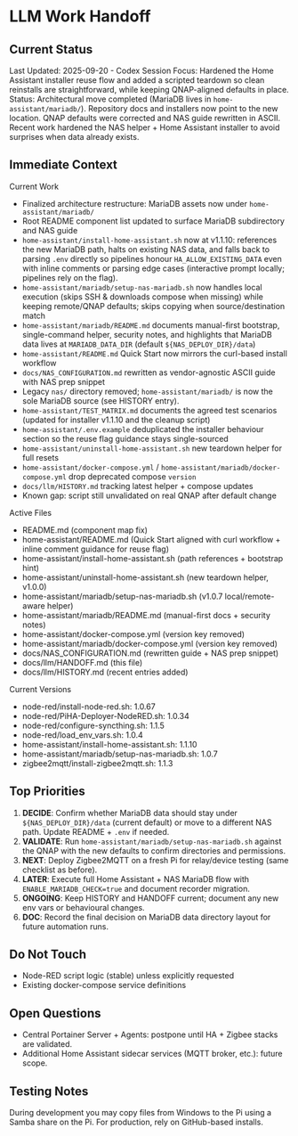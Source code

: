 # LLM Work Handoff

## Current Status

Last Updated: 2025-09-20 - Codex
Session Focus: Hardened the Home Assistant installer reuse flow and added a scripted teardown so clean reinstalls are straightforward, while keeping QNAP-aligned defaults in place.
Status: Architectural move completed (MariaDB lives in `home-assistant/mariadb/`). Repository docs and installers now point to the new location. QNAP defaults were corrected and NAS guide rewritten in ASCII. Recent work hardened the NAS helper + Home Assistant installer to avoid surprises when data already exists.

## Immediate Context

Current Work
- Finalized architecture restructure: MariaDB assets now under `home-assistant/mariadb/`
- Root README component list updated to surface MariaDB subdirectory and NAS guide
- `home-assistant/install-home-assistant.sh` now at v1.1.10: references the new MariaDB path, halts on existing NAS data, and falls back to parsing `.env` directly so pipelines honour `HA_ALLOW_EXISTING_DATA` even with inline comments or parsing edge cases (interactive prompt locally; pipelines rely on the flag).
- `home-assistant/mariadb/setup-nas-mariadb.sh` now handles local execution (skips SSH & downloads compose when missing) while keeping remote/QNAP defaults; skips copying when source/destination match
- `home-assistant/mariadb/README.md` documents manual-first bootstrap, single-command helper, security notes, and highlights that MariaDB data lives at `MARIADB_DATA_DIR` (default `${NAS_DEPLOY_DIR}/data`)
- `home-assistant/README.md` Quick Start now mirrors the curl-based install workflow
- `docs/NAS_CONFIGURATION.md` rewritten as vendor-agnostic ASCII guide with NAS prep snippet
- Legacy `nas/` directory removed; `home-assistant/mariadb/` is now the sole MariaDB source (see HISTORY entry).
- `home-assistant/TEST_MATRIX.md` documents the agreed test scenarios (updated for installer v1.1.10 and the cleanup script)
- `home-assistant/.env.example` deduplicated the installer behaviour section so the reuse flag guidance stays single-sourced
- `home-assistant/uninstall-home-assistant.sh` new teardown helper for full resets
- `home-assistant/docker-compose.yml` / `home-assistant/mariadb/docker-compose.yml` drop deprecated compose `version`
- `docs/llm/HISTORY.md` tracking latest helper + compose updates
- Known gap: script still unvalidated on real QNAP after default change

Active Files
- README.md (component map fix)
- home-assistant/README.md (Quick Start aligned with curl workflow + inline comment guidance for reuse flag)
- home-assistant/install-home-assistant.sh (path references + bootstrap hint)
- home-assistant/uninstall-home-assistant.sh (new teardown helper, v1.0.0)
- home-assistant/mariadb/setup-nas-mariadb.sh (v1.0.7 local/remote-aware helper)
- home-assistant/mariadb/README.md (manual-first docs + security notes)
- home-assistant/docker-compose.yml (version key removed)
- home-assistant/mariadb/docker-compose.yml (version key removed)
- docs/NAS_CONFIGURATION.md (rewritten guide + NAS prep snippet)
- docs/llm/HANDOFF.md (this file)
- docs/llm/HISTORY.md (recent entries added)

Current Versions
- node-red/install-node-red.sh: 1.0.67
- node-red/PiHA-Deployer-NodeRED.sh: 1.0.34
- node-red/configure-syncthing.sh: 1.1.5
- node-red/load_env_vars.sh: 1.0.4
- home-assistant/install-home-assistant.sh: 1.1.10
- home-assistant/mariadb/setup-nas-mariadb.sh: 1.0.7
- zigbee2mqtt/install-zigbee2mqtt.sh: 1.1.3

## Top Priorities

1) **DECIDE**: Confirm whether MariaDB data should stay under `${NAS_DEPLOY_DIR}/data` (current default) or move to a different NAS path. Update README + `.env` if needed.
2) **VALIDATE**: Run `home-assistant/mariadb/setup-nas-mariadb.sh` against the QNAP with the new defaults to confirm directories and permissions.
3) **NEXT**: Deploy Zigbee2MQTT on a fresh Pi for relay/device testing (same checklist as before).
4) **LATER**: Execute full Home Assistant + NAS MariaDB flow with `ENABLE_MARIADB_CHECK=true` and document recorder migration.
5) **ONGOING**: Keep HISTORY and HANDOFF current; document any new env vars or behavioural changes.
6) **DOC**: Record the final decision on MariaDB data directory layout for future automation runs.

## Do Not Touch

- Node-RED script logic (stable) unless explicitly requested
- Existing docker-compose service definitions

## Open Questions

- Central Portainer Server + Agents: postpone until HA + Zigbee stacks are validated.
- Additional Home Assistant sidecar services (MQTT broker, etc.): future scope.

## Testing Notes

During development you may copy files from Windows to the Pi using a Samba share on the Pi. For production, rely on GitHub-based installs.




